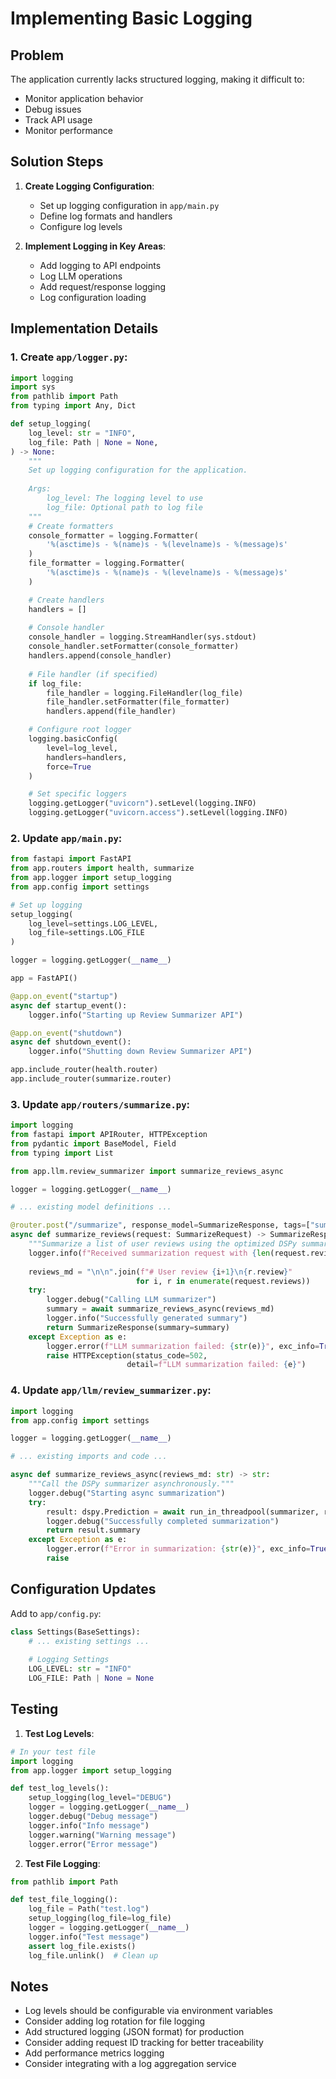 # Implementing Basic Logging

## Problem
The application currently lacks structured logging, making it difficult to:
- Monitor application behavior
- Debug issues
- Track API usage
- Monitor performance

## Solution Steps

1. **Create Logging Configuration**:
   - Set up logging configuration in `app/main.py`
   - Define log formats and handlers
   - Configure log levels

2. **Implement Logging in Key Areas**:
   - Add logging to API endpoints
   - Log LLM operations
   - Add request/response logging
   - Log configuration loading

## Implementation Details

### 1. Create `app/logger.py`:
```python
import logging
import sys
from pathlib import Path
from typing import Any, Dict

def setup_logging(
    log_level: str = "INFO",
    log_file: Path | None = None,
) -> None:
    """
    Set up logging configuration for the application.
    
    Args:
        log_level: The logging level to use
        log_file: Optional path to log file
    """
    # Create formatters
    console_formatter = logging.Formatter(
        '%(asctime)s - %(name)s - %(levelname)s - %(message)s'
    )
    file_formatter = logging.Formatter(
        '%(asctime)s - %(name)s - %(levelname)s - %(message)s'
    )

    # Create handlers
    handlers = []
    
    # Console handler
    console_handler = logging.StreamHandler(sys.stdout)
    console_handler.setFormatter(console_formatter)
    handlers.append(console_handler)
    
    # File handler (if specified)
    if log_file:
        file_handler = logging.FileHandler(log_file)
        file_handler.setFormatter(file_formatter)
        handlers.append(file_handler)

    # Configure root logger
    logging.basicConfig(
        level=log_level,
        handlers=handlers,
        force=True
    )

    # Set specific loggers
    logging.getLogger("uvicorn").setLevel(logging.INFO)
    logging.getLogger("uvicorn.access").setLevel(logging.INFO)
```

### 2. Update `app/main.py`:
```python
from fastapi import FastAPI
from app.routers import health, summarize
from app.logger import setup_logging
from app.config import settings

# Set up logging
setup_logging(
    log_level=settings.LOG_LEVEL,
    log_file=settings.LOG_FILE
)

logger = logging.getLogger(__name__)

app = FastAPI()

@app.on_event("startup")
async def startup_event():
    logger.info("Starting up Review Summarizer API")

@app.on_event("shutdown")
async def shutdown_event():
    logger.info("Shutting down Review Summarizer API")

app.include_router(health.router)
app.include_router(summarize.router)
```

### 3. Update `app/routers/summarize.py`:
```python
import logging
from fastapi import APIRouter, HTTPException
from pydantic import BaseModel, Field
from typing import List

from app.llm.review_summarizer import summarize_reviews_async

logger = logging.getLogger(__name__)

# ... existing model definitions ...

@router.post("/summarize", response_model=SummarizeResponse, tags=["summarize"])
async def summarize_reviews(request: SummarizeRequest) -> SummarizeResponse:
    """Summarize a list of user reviews using the optimized DSPy summarizer."""
    logger.info(f"Received summarization request with {len(request.reviews)} reviews")
    
    reviews_md = "\n\n".join(f"# User review {i+1}\n{r.review}" 
                            for i, r in enumerate(request.reviews))
    try:
        logger.debug("Calling LLM summarizer")
        summary = await summarize_reviews_async(reviews_md)
        logger.info("Successfully generated summary")
        return SummarizeResponse(summary=summary)
    except Exception as e:
        logger.error(f"LLM summarization failed: {str(e)}", exc_info=True)
        raise HTTPException(status_code=502, 
                          detail=f"LLM summarization failed: {e}")
```

### 4. Update `app/llm/review_summarizer.py`:
```python
import logging
from app.config import settings

logger = logging.getLogger(__name__)

# ... existing imports and code ...

async def summarize_reviews_async(reviews_md: str) -> str:
    """Call the DSPy summarizer asynchronously."""
    logger.debug("Starting async summarization")
    try:
        result: dspy.Prediction = await run_in_threadpool(summarizer, reviews=reviews_md)
        logger.debug("Successfully completed summarization")
        return result.summary
    except Exception as e:
        logger.error(f"Error in summarization: {str(e)}", exc_info=True)
        raise
```

## Configuration Updates

Add to `app/config.py`:
```python
class Settings(BaseSettings):
    # ... existing settings ...
    
    # Logging Settings
    LOG_LEVEL: str = "INFO"
    LOG_FILE: Path | None = None
```

## Testing

1. **Test Log Levels**:
```python
# In your test file
import logging
from app.logger import setup_logging

def test_log_levels():
    setup_logging(log_level="DEBUG")
    logger = logging.getLogger(__name__)
    logger.debug("Debug message")
    logger.info("Info message")
    logger.warning("Warning message")
    logger.error("Error message")
```

2. **Test File Logging**:
```python
from pathlib import Path

def test_file_logging():
    log_file = Path("test.log")
    setup_logging(log_file=log_file)
    logger = logging.getLogger(__name__)
    logger.info("Test message")
    assert log_file.exists()
    log_file.unlink()  # Clean up
```

## Notes
- Log levels should be configurable via environment variables
- Consider adding log rotation for file logging
- Add structured logging (JSON format) for production
- Consider adding request ID tracking for better traceability
- Add performance metrics logging
- Consider integrating with a log aggregation service 
